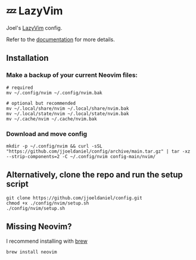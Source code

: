 # 💤 LazyVim

Joel's [LazyVim](https://github.com/LazyVim/LazyVim) config.

Refer to the [documentation](https://lazyvim.github.io/installation) for more details.

## Installation

### Make a backup of your current Neovim files:

```terminal
# required
mv ~/.config/nvim ~/.config/nvim.bak

# optional but recommended
mv ~/.local/share/nvim ~/.local/share/nvim.bak
mv ~/.local/state/nvim ~/.local/state/nvim.bak
mv ~/.cache/nvim ~/.cache/nvim.bak
```

### Download and move config
```terminal
mkdir -p ~/.config/nvim && curl -sSL "https://github.com/jjoeldaniel/config/archive/main.tar.gz" | tar -xz --strip-components=2 -C ~/.config/nvim config-main/nvim/
```

## Alternatively, clone the repo and run the setup script

```terminal
git clone https://github.com/jjoeldaniel/config.git
chmod +x ./config/nvim/setup.sh
./config/nvim/setup.sh
```


## Missing Neovim?

I recommend installing with [brew](https://brew.sh/)

```terminal
brew install neovim
```
